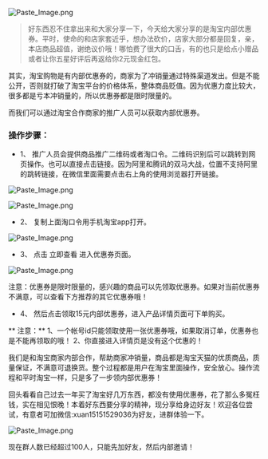 ![Paste_Image.png](http://upload-images.jianshu.io/upload_images/4969340-f6361e55f17c8e1a.png?imageMogr2/auto-orient/strip%7CimageView2/2/w/1240)
>好东西忍不住拿出来和大家分享一下，今天给大家分享的是淘宝内部优惠券。平时，使命的和店家套近乎，想办法砍价，店家大部分都是回复，亲，本店商品超值，谢绝议价哦！哪怕费了很大的口舌，有的也只是给点小赠品或者让你五星好评后再返给你2元现金红包。

其实，淘宝购物是有内部优惠券的，商家为了冲销量通过特殊渠道发出。但是不能公开，否则就打破了淘宝平台的价格体系，整体商品贬值。因为优惠力度比较大，很多都是亏本冲销量的，所以优惠券都是限时限量的。

而我们可以通过淘宝合作商家的推广人员可以获取内部优惠券。

### 操作步骤：
* 1、 推广人员会提供商品推广二维码或者淘口令。二维码识别后可以跳转到网页操作。也可以直接点击链接。因为阿里和腾讯的双马大战，位置不支持阿里的跳转链接，在微信里面需要点击右上角的使用浏览器打开链接。

![Paste_Image.png](http://upload-images.jianshu.io/upload_images/4969340-389dcbd125dbba6f.png?imageMogr2/auto-orient/strip%7CimageView2/2/w/1240)


![Paste_Image.png](http://upload-images.jianshu.io/upload_images/4969340-7599f449d6c4fdf4.png?imageMogr2/auto-orient/strip%7CimageView2/2/w/1240)

* 2、 复制上面淘口令用手机淘宝app打开。

![Paste_Image.png](http://upload-images.jianshu.io/upload_images/4969340-af9dc4a0e9a35443.png?imageMogr2/auto-orient/strip%7CimageView2/2/w/1240)
* 3、 点击 立即查看 进入优惠券页面。

![Paste_Image.png](http://upload-images.jianshu.io/upload_images/4969340-5f8b2819b89d6e15.png?imageMogr2/auto-orient/strip%7CimageView2/2/w/1240)

注意：优惠券是限时限量的，感兴趣的商品可以先领取优惠券。如果对当前优惠券不满意，可以查看下方推荐的其它优惠券哦！
* 4、 然后点击领取15元内部优惠券，进入产品详情页面可下单购买。

** 注意：**
1、一个帐号id只能领取使用一张优惠券哦，如果取消订单，优惠券也是不能再领取的哦！
2、你直接进入详情页是没有这个优惠的！

我们是和淘宝商家内部合作，帮助商家冲销量，商品都是淘宝天猫的优质商品，质量保证，不满意可退换货。整个过程都是用户在淘宝里面操作，安全放心。操作流程和平时淘宝一样，只是多了一步领内部优惠券！

回头看看自己过去一年买了淘宝好几万东西，都没有使用优惠券，花了那么多冤枉钱，实在相见恨晚！本着好东西要分享的精神，现分享给身边好友！欢迎各位尝试，有意者可加微信:xuan15151529036为好友，进群体验一下。

![Paste_Image.png](http://upload-images.jianshu.io/upload_images/4969340-49a1ce37cd913946.png?imageMogr2/auto-orient/strip%7CimageView2/2/w/1240)

现在群人数已经超过100人，只能先加好友，然后内部邀请！

